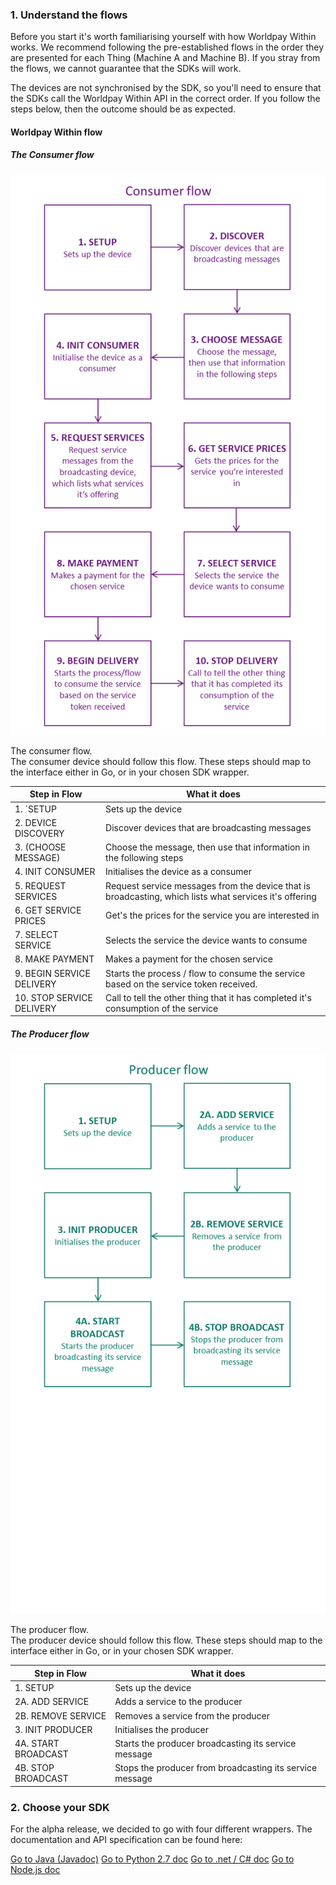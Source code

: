 ### 1\. Understand the flows

Before you start it's worth familiarising yourself with how Worldpay Within works. We recommend following the pre-established flows in the order they are presented for each Thing (Machine A and Machine B). If you stray from the flows, we cannot guarantee that the SDKs will work.

The devices are not synchronised by the SDK, so you'll need to ensure that the SDKs call the Worldpay Within API in the correct order. If you follow the steps below, then the outcome should be as expected.

#### Worldpay Within flow

##### The Consumer flow

![The flows of the producer and consumer](images/the-flows/consumer-flow.png)
<figcaption>The consumer flow.</figcaption>
The consumer device should follow this flow. These steps should map to the interface either in Go, or in your chosen SDK wrapper.

|**Step in Flow**|**What it does**|
| ------------- | ------------- |
|1\. `SETUP|Sets up the device|
|2\. DEVICE DISCOVERY|Discover devices that are broadcasting messages|
|3\. (CHOOSE MESSAGE)|Choose the message, then use that information in the following steps|
|4\. INIT CONSUMER|Initialises the device as a consumer|
|5\. REQUEST SERVICES|Request service messages from the device that is broadcasting, which lists what services it's offering|
|6\. GET SERVICE PRICES|Get's the prices for the service you are interested in|
|7\. SELECT SERVICE|Selects the service the device wants to consume|
|8\. MAKE PAYMENT|Makes a payment for the chosen service|
|9\. BEGIN SERVICE DELIVERY|Starts the process / flow to consume the service based on the service token received.|
|10\. STOP SERVICE DELIVERY|Call to tell the other thing that it has completed it's consumption of the service|


##### The Producer flow

![The flows of the producer and consumer](images/the-flows/producer-flow.png)
<figcaption>The producer flow.</figcaption>
The producer device should follow this flow. These steps should map to the interface either in Go, or in your chosen SDK wrapper.

|**Step in Flow**|**What it does**|
| ------------- | ------------- |
|1\. SETUP|Sets up the device|
|2A. ADD SERVICE|Adds a service to the producer|
|2B. REMOVE SERVICE|Removes a service from the producer|
|3\. INIT PRODUCER|Initialises the producer|
|4A. START BROADCAST|Starts the producer broadcasting its service message|
|4B. STOP BROADCAST|Stops the producer from broadcasting its service message|

### 2\. Choose your SDK

For the alpha release, we decided to go with four different wrappers. The documentation and API specification can be found here:

[Go to Java (Javadoc)](wrapper-doc/javadoc) [Go to Python 2.7 doc](python27.html) [Go to .net / C# doc](dotnet.html) [Go to Node.js doc](nodejs.html)